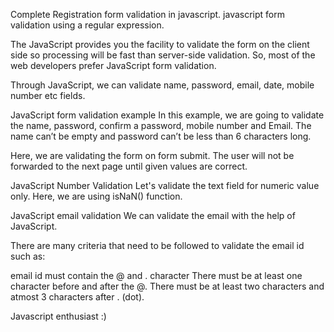 Complete Registration form validation in javascript.
javascript form validation using a regular expression.

The JavaScript provides you the facility to validate the form on the client side so processing will be fast than server-side validation. So, most of the web developers prefer JavaScript form validation.

Through JavaScript, we can validate name, password, email, date, mobile number etc fields.

JavaScript form validation example
In this example, we are going to validate the name, password, confirm a password, mobile number and Email. The name can’t be empty and password can’t be less than 6 characters long.

Here, we are validating the form on form submit. The user will not be forwarded to the next page until given values are correct.

JavaScript Number Validation
Let's validate the text field for numeric value only. Here, we are using isNaN() function.

JavaScript email validation
We can validate the email with the help of JavaScript.

There are many criteria that need to be followed to validate the email id such as:

email id must contain the @ and . character
There must be at least one character before and after the @.
There must be at least two characters and atmost 3 characters after . (dot).

Javascript enthusiast :)